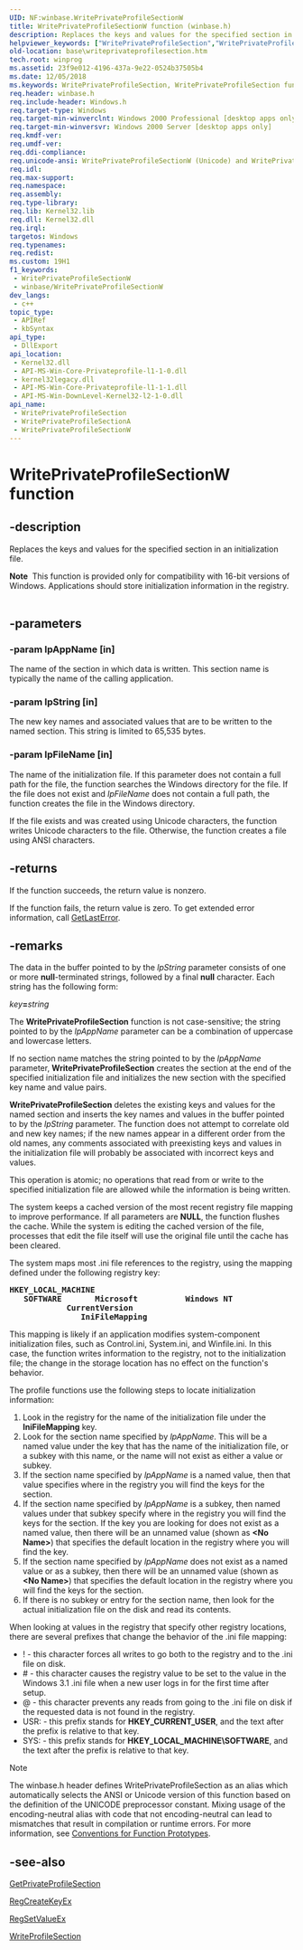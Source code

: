 ```yaml
---
UID: NF:winbase.WritePrivateProfileSectionW
title: WritePrivateProfileSectionW function (winbase.h)
description: Replaces the keys and values for the specified section in an initialization file.
helpviewer_keywords: ["WritePrivateProfileSection","WritePrivateProfileSection function","WritePrivateProfileSectionA","WritePrivateProfileSectionW","_win32_writeprivateprofilesection","base.writeprivateprofilesection","winbase/WritePrivateProfileSection","winbase/WritePrivateProfileSectionA","winbase/WritePrivateProfileSectionW"]
old-location: base\writeprivateprofilesection.htm
tech.root: winprog
ms.assetid: 23f9e012-4196-437a-9e22-0524b37505b4
ms.date: 12/05/2018
ms.keywords: WritePrivateProfileSection, WritePrivateProfileSection function, WritePrivateProfileSectionA, WritePrivateProfileSectionW, _win32_writeprivateprofilesection, base.writeprivateprofilesection, winbase/WritePrivateProfileSection, winbase/WritePrivateProfileSectionA, winbase/WritePrivateProfileSectionW
req.header: winbase.h
req.include-header: Windows.h
req.target-type: Windows
req.target-min-winverclnt: Windows 2000 Professional [desktop apps only]
req.target-min-winversvr: Windows 2000 Server [desktop apps only]
req.kmdf-ver: 
req.umdf-ver: 
req.ddi-compliance: 
req.unicode-ansi: WritePrivateProfileSectionW (Unicode) and WritePrivateProfileSectionA (ANSI)
req.idl: 
req.max-support: 
req.namespace: 
req.assembly: 
req.type-library: 
req.lib: Kernel32.lib
req.dll: Kernel32.dll
req.irql: 
targetos: Windows
req.typenames: 
req.redist: 
ms.custom: 19H1
f1_keywords:
 - WritePrivateProfileSectionW
 - winbase/WritePrivateProfileSectionW
dev_langs:
 - c++
topic_type:
 - APIRef
 - kbSyntax
api_type:
 - DllExport
api_location:
 - Kernel32.dll
 - API-MS-Win-Core-Privateprofile-l1-1-0.dll
 - kernel32legacy.dll
 - API-MS-Win-Core-Privateprofile-l1-1-1.dll
 - API-MS-Win-DownLevel-Kernel32-l2-1-0.dll
api_name:
 - WritePrivateProfileSection
 - WritePrivateProfileSectionA
 - WritePrivateProfileSectionW
---
```


# WritePrivateProfileSectionW function


## -description

Replaces the keys and values for the specified section in an initialization file.
<div class="alert"><b>Note</b>  This function is provided only for compatibility with 16-bit versions of Windows. Applications should store initialization information in the registry.</div><div> </div>

## -parameters

### -param lpAppName [in]

The name of the section in which data is written. This section name is typically the name of the calling application.

### -param lpString [in]

The new key names and associated values that are to be written to the named section. This string is limited to 65,535 bytes.

### -param lpFileName [in]

The name of the initialization file. If this parameter does not contain a full path for the file, the function searches the Windows directory for the file. If the file does not exist and <i>lpFileName</i> does not contain a full path, the function creates the file in the Windows directory. 

If the file exists and was created using Unicode characters, the function writes Unicode characters to the file. Otherwise, the function creates a file using ANSI characters.

## -returns

If the function succeeds, the return value is nonzero.

If the function fails, the return value is zero. To get extended error information, call 
<a href="/windows/desktop/api/errhandlingapi/nf-errhandlingapi-getlasterror">GetLastError</a>.

## -remarks

The data in the buffer pointed to by the <i>lpString</i> parameter consists of one or more <b>null</b>-terminated strings, followed by a final <b>null</b> character. Each string has the following form:

<i>key</i><b>=</b><i>string</i>

The 
<b>WritePrivateProfileSection</b> function is not case-sensitive; the string pointed to by the <i>lpAppName</i> parameter can be a combination of uppercase and lowercase letters.

If no section name matches the string pointed to by the <i>lpAppName</i> parameter, 
<b>WritePrivateProfileSection</b> creates the section at the end of the specified initialization file and initializes the new section with the specified key name and value pairs.

<b>WritePrivateProfileSection</b> deletes the existing keys and values for the named section and inserts the key names and values in the buffer pointed to by the <i>lpString</i> parameter. The function does not attempt to correlate old and new key names; if the new names appear in a different order from the old names, any comments associated with preexisting keys and values in the initialization file will probably be associated with incorrect keys and values.

This operation is atomic; no operations that read from or write to the specified initialization file are allowed while the information is being written.

The system keeps a cached version of the most recent registry file mapping to improve performance. If all parameters are <b>NULL</b>, the function flushes the cache. While the system is editing the cached version of the file, processes that edit the file itself will use the original file until the cache has been cleared.

The system maps most .ini file references to the registry, using the mapping defined under the following registry key:<pre xml:space="preserve"><b>HKEY_LOCAL_MACHINE</b>
   <b>SOFTWARE</b>
      <b>Microsoft</b>
         <b>Windows NT</b>
            <b>CurrentVersion</b>
               <b>IniFileMapping</b></pre>


This mapping is likely if an application modifies system-component initialization files, such as Control.ini, System.ini, and Winfile.ini. In this case, the 
function writes information to the registry, not to the initialization file; the change in the storage location has no effect on the function's behavior.

The profile functions use the following steps to locate initialization information:

<ol>
<li>Look in the registry for the name of the initialization file  under the <b>IniFileMapping</b> key.</li>
<li>Look for the section name specified by <i>lpAppName</i>. This will be a named value under the key that has the name of the initialization file, or a subkey with this name, or the name will not exist as either a value or subkey.</li>
<li>If the section name specified by <i>lpAppName</i> is a named value, then that value specifies where in the registry you will find the keys for the section.</li>
<li>If the section name specified by <i>lpAppName</i> is a subkey, then named values under that subkey specify where in the registry you will find the keys for the section. If the key you are looking for does not exist as a named value, then there will be an unnamed value (shown as <b>&lt;No Name&gt;</b>) that specifies the default location in the registry where you will find the key.</li>
<li>If the section name specified by <i>lpAppName</i> does not exist as a named value or as a subkey, then there will be an unnamed value (shown as <b>&lt;No Name&gt;</b>) that specifies the default location in the registry where you will find the keys for the section.</li>
<li>If there is no subkey or entry for the section name, then look for the actual initialization file on the disk and read its contents.</li>
</ol>
When looking at values in the registry that specify other registry locations, there are several prefixes that change the behavior of the .ini file mapping:
				
			

<ul>
<li>! - this character forces all writes to go both to the registry and to the .ini file on disk.</li>
<li># - this character causes the registry value to be set to the value in the Windows 3.1 .ini file when a new user logs in for the first time after setup.</li>
<li>@ - this character prevents any reads from going to the .ini file on disk if the requested data is not found in the registry.</li>
<li>USR: - this prefix stands for <b>HKEY_CURRENT_USER</b>, and the text after the prefix is relative to that key.</li>
<li>SYS: - this prefix stands for <b>HKEY_LOCAL_MACHINE\SOFTWARE</b>, and the text after the prefix is relative to that key.</li>
</ul>




> [!NOTE]
> The winbase.h header defines WritePrivateProfileSection as an alias which automatically selects the ANSI or Unicode version of this function based on the definition of the UNICODE preprocessor constant. Mixing usage of the encoding-neutral alias with code that not encoding-neutral can lead to mismatches that result in compilation or runtime errors. For more information, see [Conventions for Function Prototypes](/windows/win32/intl/conventions-for-function-prototypes).

## -see-also

<a href="/windows/desktop/api/winbase/nf-winbase-getprivateprofilesection">GetPrivateProfileSection</a>



<a href="/windows/desktop/api/winreg/nf-winreg-regcreatekeyexa">RegCreateKeyEx</a>



<a href="/windows/desktop/api/winreg/nf-winreg-regsetvalueexa">RegSetValueEx</a>



<a href="/windows/desktop/api/winbase/nf-winbase-writeprofilesectiona">WriteProfileSection</a>
